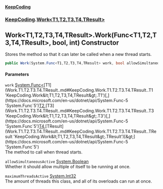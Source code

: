 #### [KeepCoding](index.md 'index')
### [KeepCoding](KeepCoding.md 'KeepCoding').[Work&lt;T1,T2,T3,T4,TResult&gt;](Work.T1.T2.T3.T4.TResult..md 'KeepCoding.Work&lt;T1,T2,T3,T4,TResult&gt;')
## Work&lt;T1,T2,T3,T4,TResult&gt;.Work(Func&lt;T1,T2,T3,T4,TResult&gt;, bool, int) Constructor
Stores the method so that it can later be called when a new thread starts.  
```csharp
public Work(System.Func<T1,T2,T3,T4,TResult> work, bool allowSimultaneousActive, int maximumThreadsActive);
```
#### Parameters
<a name='KeepCoding.Work.T1.T2.T3.T4.TResult..Work(System.Func.T1.T2.T3.T4.TResult..bool.int).work'></a>
`work` [System.Func&lt;](https://docs.microsoft.com/en-us/dotnet/api/System.Func-5 'System.Func`5')[T1](Work.T1.T2.T3.T4.TResult..md#KeepCoding.Work.T1.T2.T3.T4.TResult..T1 'KeepCoding.Work&lt;T1,T2,T3,T4,TResult&gt;.T1')[,](https://docs.microsoft.com/en-us/dotnet/api/System.Func-5 'System.Func`5')[T2](Work.T1.T2.T3.T4.TResult..md#KeepCoding.Work.T1.T2.T3.T4.TResult..T2 'KeepCoding.Work&lt;T1,T2,T3,T4,TResult&gt;.T2')[,](https://docs.microsoft.com/en-us/dotnet/api/System.Func-5 'System.Func`5')[T3](Work.T1.T2.T3.T4.TResult..md#KeepCoding.Work.T1.T2.T3.T4.TResult..T3 'KeepCoding.Work&lt;T1,T2,T3,T4,TResult&gt;.T3')[,](https://docs.microsoft.com/en-us/dotnet/api/System.Func-5 'System.Func`5')[T4](Work.T1.T2.T3.T4.TResult..md#KeepCoding.Work.T1.T2.T3.T4.TResult..T4 'KeepCoding.Work&lt;T1,T2,T3,T4,TResult&gt;.T4')[,](https://docs.microsoft.com/en-us/dotnet/api/System.Func-5 'System.Func`5')[TResult](Work.T1.T2.T3.T4.TResult..md#KeepCoding.Work.T1.T2.T3.T4.TResult..TResult 'KeepCoding.Work&lt;T1,T2,T3,T4,TResult&gt;.TResult')[&gt;](https://docs.microsoft.com/en-us/dotnet/api/System.Func-5 'System.Func`5')  
The method to call when thread starts.
  
<a name='KeepCoding.Work.T1.T2.T3.T4.TResult..Work(System.Func.T1.T2.T3.T4.TResult..bool.int).allowSimultaneousActive'></a>
`allowSimultaneousActive` [System.Boolean](https://docs.microsoft.com/en-us/dotnet/api/System.Boolean 'System.Boolean')  
Whether it should allow multiple of itself to be running at once.
  
<a name='KeepCoding.Work.T1.T2.T3.T4.TResult..Work(System.Func.T1.T2.T3.T4.TResult..bool.int).maximumThreadsActive'></a>
`maximumThreadsActive` [System.Int32](https://docs.microsoft.com/en-us/dotnet/api/System.Int32 'System.Int32')  
The amount of threads this class, and all of its overloads can run at once.
  
